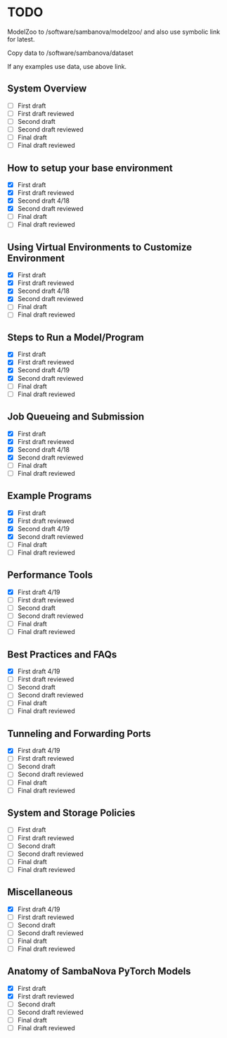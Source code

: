 # TODO

ModelZoo to /software/sambanova/modelzoo/ and also use symbolic link for latest.

Copy data to /software/sambanova/dataset

If any examples use data, use above link.

## System Overview

- [ ] First draft
- [ ] First draft reviewed
- [ ] Second draft
- [ ] Second draft reviewed
- [ ] Final draft
- [ ] Final draft reviewed

## How to setup your base environment

- [X] First draft
- [X] First draft reviewed
- [X] Second draft 4/18
- [X] Second draft reviewed
- [ ] Final draft
- [ ] Final draft reviewed

## Using Virtual Environments to Customize Environment

- [X] First draft
- [X] First draft reviewed
- [X] Second draft 4/18
- [X] Second draft reviewed
- [ ] Final draft
- [ ] Final draft reviewed

## Steps to Run a Model/Program

- [X] First draft
- [X] First draft reviewed
- [X] Second draft 4/19
- [X] Second draft reviewed
- [ ] Final draft
- [ ] Final draft reviewed

## Job Queueing and Submission

- [X] First draft
- [X] First draft reviewed
- [X] Second draft 4/18
- [X] Second draft reviewed
- [ ] Final draft
- [ ] Final draft reviewed

## Example Programs

- [X] First draft
- [X] First draft reviewed
- [X] Second draft 4/19
- [X] Second draft reviewed
- [ ] Final draft
- [ ] Final draft reviewed

## Performance Tools

- [X] First draft 4/19
- [ ] First draft reviewed
- [ ] Second draft
- [ ] Second draft reviewed
- [ ] Final draft
- [ ] Final draft reviewed

## Best Practices and FAQs

- [X] First draft 4/19
- [ ] First draft reviewed
- [ ] Second draft
- [ ] Second draft reviewed
- [ ] Final draft
- [ ] Final draft reviewed

## Tunneling and Forwarding Ports

- [X] First draft 4/19
- [ ] First draft reviewed
- [ ] Second draft
- [ ] Second draft reviewed
- [ ] Final draft
- [ ] Final draft reviewed

## System and Storage Policies

- [ ] First draft
- [ ] First draft reviewed
- [ ] Second draft
- [ ] Second draft reviewed
- [ ] Final draft
- [ ] Final draft reviewed

## Miscellaneous

- [X] First draft 4/19
- [ ] First draft reviewed
- [ ] Second draft
- [ ] Second draft reviewed
- [ ] Final draft
- [ ] Final draft reviewed

## Anatomy of SambaNova PyTorch Models

- [X] First draft
- [X] First draft reviewed
- [ ] Second draft
- [ ] Second draft reviewed
- [ ] Final draft
- [ ] Final draft reviewed
